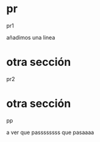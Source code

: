 ﻿# pr
pr1

añadimos una linea

# otra sección

pr2
# otra sección
pp

a ver que passssssss
que pasaaaa